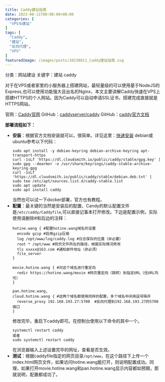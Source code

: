 ```yaml
---
title: Caddy建站指南
date: 2023-08-11T00:00:00+08:00
categories: [
  "VPS与建站"
]
tags: [
  "Caddy",
  "建站",
  "反向代理",
  "VPS"
]
featuredImage: /images/posts/20230811_Caddy建站指南.svg
---
```


分类：网站建设
关键字：建站 caddy 

对于在VPS或者家里的小服务器上搭建网站，最轻量级的可以使用基于NodeJS的Express,也可以使用功能强大且出名的Nginx，本文主要讲解Caddy快速在VPS上搭建HTTPS的个人网站。因为Caddy可以自动申请SSL证书，搭建完成直接就是HTTPS网站。

官网：[Caddy官网](https://caddyserver.com/)
GitHub：[caddyserver/caddy](https://github.com/caddyserver/caddy)
GitHub：[caddy官方文档](https://caddyserver.com/docs/)

**部署流程如下：**
+ **安装**：根据官方文档安装就可以，很简单。详见这里：[快速安装](https://caddyserver.com/docs/install)
debian或ubuntu参考以下代码：
    ```
    sudo apt install -y debian-keyring debian-archive-keyring apt-transport-https
    curl -1sLf 'https://dl.cloudsmith.io/public/caddy/stable/gpg.key' | sudo gpg --dearmor -o /usr/share/keyrings/caddy-stable-archive-keyring.gpg
    curl -1sLf 'https://dl.cloudsmith.io/public/caddy/stable/debian.deb.txt' | sudo tee /etc/apt/sources.list.d/caddy-stable.list
    sudo apt update
    sudo apt install caddy
    ```
    当然也可以试一下docker部署，官方也有教程。
+ **配置**：最关键的当然是安装后的配置，Candy的默认配置文件是`/etc/caddy/Caddyfile`,可以直接记事本打开修改。下边是配置示例，实际使用请删除#和后边的注释：
    ```
    hotine.wang { #配置hotine.wang域名的设置
      encode gzip #启用gzip压缩
      log /opt/www/log/caddy.log #日志保存的位置（非必要）
      root * /opt/www #网页文件所在的路径，根据实际情况修改
      tls xxxxx@163.com #通知邮件地址（非必须）
      file_server
    }
    
    movie.hotine.wang { #对这个域名进行重定向
      redir https://hotine.wang/movie #网页重定向（跳转）到指定URL（任URL均可）
    }
    
    pan.hotine.wang,
    cloud.hotine.wang { #这两个域名都使用同样的配置，多个域名中间用逗号隔开
      reverse_proxy 192.168.193.27:5700  #反向代理到192.168.193.27的5700端口
    }
    ```
    修改完毕，重启下caddy即可。在控制台使用以下命令的其中一个。
    ```
    systemctl restart caddy
    或者
    sudo systemctl restart caddy
    ```
    在浏览器输入上述设置完毕的网址，查看是否生效。
+ **测试**：根据caddyfile指定的网页目录`/opt/www`，在这个路径下上传一个index.html网页文件，如果访问hotine.wang能打开，则说明配置成功。同理，如果打开movie.hotine.wang和pan.hotine.wang显示内容都如预期，那就说明，配置都成功了。